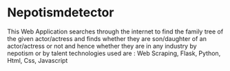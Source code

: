 # Nepotismdetector
This Web Application searches through the internet to find the family tree of the given actor/actress and finds whether they are son/daughter of an actor/actress or not and hence whether they are in any industry by nepotism or by talent
technologies used are : Web Scraping, Flask, Python, Html, Css, Javascript
